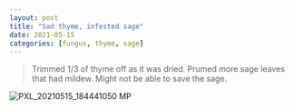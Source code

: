 ```yaml
---
layout: post
title: "Sad thyme, infested sage"
date: 2021-05-15
categories: [fungus, thyme, sage]
---
```


> Trimmed 1/3 of thyme off as it was dried. Prumed more sage leaves that had mildew. Might not be able to save the sage.

![PXL_20210515_184441050 MP](https://user-images.githubusercontent.com/352979/124211154-a6137f80-daba-11eb-90dd-57616c8a2a56.jpg)
